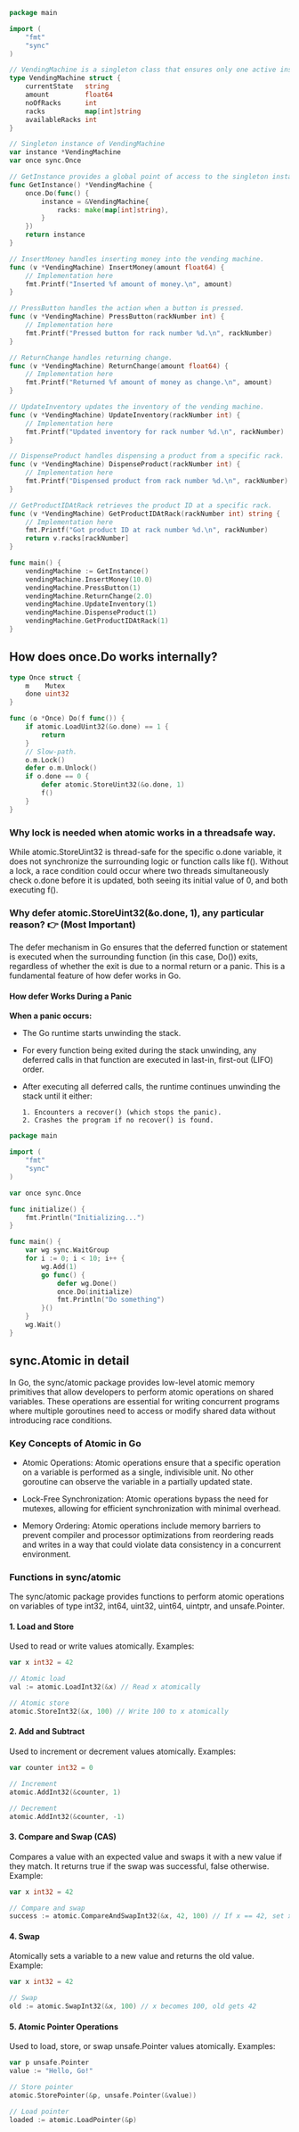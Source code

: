 ```go
package main

import (
	"fmt"
	"sync"
)

// VendingMachine is a singleton class that ensures only one active instance at a time.
type VendingMachine struct {
	currentState   string
	amount         float64
	noOfRacks      int
	racks          map[int]string
	availableRacks int
}

// Singleton instance of VendingMachine
var instance *VendingMachine
var once sync.Once

// GetInstance provides a global point of access to the singleton instance of VendingMachine.
func GetInstance() *VendingMachine {
	once.Do(func() {
		instance = &VendingMachine{
			racks: make(map[int]string),
		}
	})
	return instance
}

// InsertMoney handles inserting money into the vending machine.
func (v *VendingMachine) InsertMoney(amount float64) {
	// Implementation here
	fmt.Printf("Inserted %f amount of money.\n", amount)
}

// PressButton handles the action when a button is pressed.
func (v *VendingMachine) PressButton(rackNumber int) {
	// Implementation here
	fmt.Printf("Pressed button for rack number %d.\n", rackNumber)
}

// ReturnChange handles returning change.
func (v *VendingMachine) ReturnChange(amount float64) {
	// Implementation here
	fmt.Printf("Returned %f amount of money as change.\n", amount)
}

// UpdateInventory updates the inventory of the vending machine.
func (v *VendingMachine) UpdateInventory(rackNumber int) {
	// Implementation here
	fmt.Printf("Updated inventory for rack number %d.\n", rackNumber)
}

// DispenseProduct handles dispensing a product from a specific rack.
func (v *VendingMachine) DispenseProduct(rackNumber int) {
	// Implementation here
	fmt.Printf("Dispensed product from rack number %d.\n", rackNumber)
}

// GetProductIDAtRack retrieves the product ID at a specific rack.
func (v *VendingMachine) GetProductIDAtRack(rackNumber int) string {
	// Implementation here
	fmt.Printf("Got product ID at rack number %d.\n", rackNumber)
	return v.racks[rackNumber]
}

func main() {
	vendingMachine := GetInstance()
	vendingMachine.InsertMoney(10.0)
	vendingMachine.PressButton(1)
	vendingMachine.ReturnChange(2.0)
	vendingMachine.UpdateInventory(1)
	vendingMachine.DispenseProduct(1)
	vendingMachine.GetProductIDAtRack(1)
}
```

## How does once.Do works internally?

```go
type Once struct {
    m    Mutex
    done uint32
}

func (o *Once) Do(f func()) {
    if atomic.LoadUint32(&o.done) == 1 {
        return
    }
    // Slow-path.
    o.m.Lock()
    defer o.m.Unlock()
    if o.done == 0 {
        defer atomic.StoreUint32(&o.done, 1)
        f()
    }
}

```
### Why lock is needed when atomic works in a threadsafe way.

While atomic.StoreUint32 is thread-safe for the specific o.done variable, it does not synchronize the surrounding logic or function calls like f().
Without a lock, a race condition could occur where two threads simultaneously check o.done before it is updated, both seeing its initial value of 0, and both executing f().

### Why defer atomic.StoreUint32(&o.done, 1), any particular reason? 👉 (Most Important)
The defer mechanism in Go ensures that the deferred function or statement is executed when the surrounding function (in this case, Do()) exits, regardless of whether the exit is due to a normal return or a panic. This is a fundamental feature of how defer works in Go.

#### How defer Works During a Panic
**When a panic occurs:**

- The Go runtime starts unwinding the stack.
- For every function being exited during the stack unwinding, any deferred calls in that function are executed in last-in, first-out (LIFO) order.
- After executing all deferred calls, the runtime continues unwinding the stack until it either:
  
      1. Encounters a recover() (which stops the panic).
      2. Crashes the program if no recover() is found.


```go
package main

import (
    "fmt"
    "sync"
)

var once sync.Once

func initialize() {
    fmt.Println("Initializing...")
}

func main() {
    var wg sync.WaitGroup
    for i := 0; i < 10; i++ {
        wg.Add(1)
        go func() {
            defer wg.Done()
            once.Do(initialize)
            fmt.Println("Do something")
        }()
    }
    wg.Wait()
}
```

## sync.Atomic in detail

In Go, the sync/atomic package provides low-level atomic memory primitives that allow developers to perform atomic operations on shared variables. These operations are essential for writing concurrent programs where multiple goroutines need to access or modify shared data without introducing race conditions.

### Key Concepts of Atomic in Go

- Atomic Operations: 
Atomic operations ensure that a specific operation on a variable is performed as a single, indivisible unit. No other goroutine can observe the variable in a partially updated state.

- Lock-Free Synchronization: 
Atomic operations bypass the need for mutexes, allowing for efficient synchronization with minimal overhead.

- Memory Ordering: 
Atomic operations include memory barriers to prevent compiler and processor optimizations from reordering reads and writes in a way that could violate data consistency in a concurrent environment.

### Functions in sync/atomic
The sync/atomic package provides functions to perform atomic operations on variables of type int32, int64, uint32, uint64, uintptr, and unsafe.Pointer.

#### 1. Load and Store
Used to read or write values atomically.
Examples:

```go
var x int32 = 42

// Atomic load
val := atomic.LoadInt32(&x) // Read x atomically

// Atomic store
atomic.StoreInt32(&x, 100) // Write 100 to x atomically
```

#### 2. Add and Subtract
Used to increment or decrement values atomically.
Examples:

```go
var counter int32 = 0

// Increment
atomic.AddInt32(&counter, 1)

// Decrement
atomic.AddInt32(&counter, -1)
```

#### 3. Compare and Swap (CAS)
Compares a value with an expected value and swaps it with a new value if they match. It returns true if the swap was successful, false otherwise.
Example:

```go
var x int32 = 42

// Compare and swap
success := atomic.CompareAndSwapInt32(&x, 42, 100) // If x == 42, set x = 100
```

#### 4. Swap
Atomically sets a variable to a new value and returns the old value.
Example:

```go
var x int32 = 42

// Swap
old := atomic.SwapInt32(&x, 100) // x becomes 100, old gets 42
```

#### 5. Atomic Pointer Operations
Used to load, store, or swap unsafe.Pointer values atomically.
Examples:

```go
var p unsafe.Pointer
value := "Hello, Go!"

// Store pointer
atomic.StorePointer(&p, unsafe.Pointer(&value))

// Load pointer
loaded := atomic.LoadPointer(&p)
```

